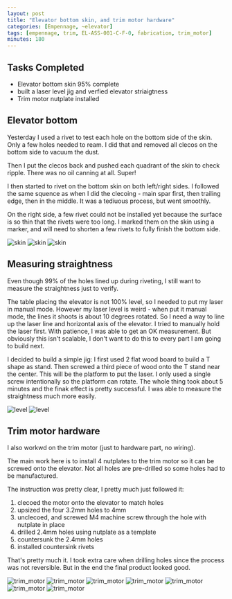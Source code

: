 ```yaml
---
layout: post
title: "Elevator bottom skin, and trim motor hardware"
categories: [Empennage, ~elevator]
tags: [empennage, trim, EL-ASS-001-C-F-0, fabrication, trim_motor]
minutes: 180
---
```


## Tasks Completed

- Elevator bottom skin 95% complete
- built a laser level jig and verfied elevator striaigtness
- Trim motor nutplate installed

## Elevator bottom

Yesterday I used a rivet to test each hole on the bottom side of the skin. Only a few holes needed to ream. I did that and removed all clecos on the bottom side to vacuum the dust.

Then I put the clecos back and pushed each quadrant of the skin to check ripple. There was no oil canning at all. Super!

I then started to rivet on the bottom skin on both left/right sides. I followed the same squence as when I did the clecoing - main spar first, then trailing edge, then in the middle. It was a tediuous process, but went smoothly.

On the right side, a few rivet could not be installed yet because the surface is so thin that the rivets were too long. I marked them on the skin using a marker, and will need to shorten a few rivets to fully finish the bottom side.

![skin](/assets/img/20240222/skin_wip.jpg)
![skin](/assets/img/20240222/skin_finished_left.jpg)
![skin](/assets/img/20240222/skin_finished_left_2.jpg)

## Measuring straightness

Even though 99% of the holes lined up during riveting, I still want to measure the straightness just to verify.

The table placing the elevator is not 100% level, so I needed to put my laser in manual mode. However my laser level is weird - when put it manual mode, the lines it shoots is about 10 degrees rotated. So I need a way to line up the laser line and horizontal axis of the elevator. I tried to manually hold the laser first. With patience, I was able to get an OK measurement. But obviously this isn't scalable, I don't want to do this to every part I am going to build next.

I decided to build a simple jig: I first used 2 flat wood board to build a T shape as stand. Then screwed a third piece of wood onto the T stand near the center. This will be the platform to put the laser. I only used a single screw intentionally so the platform can rotate. The whole thing took about 5 minutes and the finak effect is pretty successful. I was able to measure the straightness much more easily.

![level](/assets/img/20240222/laser_level_jig.jpg)
![level](/assets/img/20240222/laser_level.jpg)

## Trim motor hardware

I also workwd on the trim motor (just to hardware part, no wiring).

The main work here is to install 4 nutplates to the trim motor so it can be screwed onto the elevator. Not all holes are pre-drilled so some holes had to be manufactured.

The instruction was pretty clear, I pretty much just followed it:

1. clecoed the motor onto the elevator to match holes
2. upsized the four 3.2mm holes to 4mm
3. unclecoed, and screwed M4 machine screw through the hole with nutplate in place
4. drilled 2.4mm holes using nutplate as a template
5. countersunk the 2.4mm holes
6. installed countersink rivets

That's pretty much it. I took extra care when drilling holes since the process was not reversible. But in the end the final product looked good.

![trim_motor](/assets/img/20240222/trim_motor.jpg)
![trim_motor](/assets/img/20240222/trim_motor_with_nutplate.jpg)
![trim_motor](/assets/img/20240222/trim_motor_with_nutplate_2.jpg)
![trim_motor](/assets/img/20240222/trim_motor_drilled.jpg)
![trim_motor](/assets/img/20240222/trim_motor_cs.jpg)
![trim_motor](/assets/img/20240222/trim_motor_cs_2.jpg)
![trim_motor](/assets/img/20240222/trim_motor_finished.jpg)
